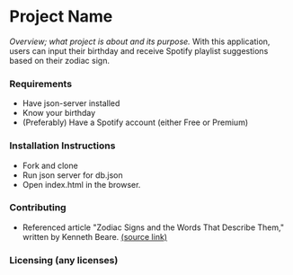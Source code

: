 # Project Name
*Overview; what project is about and its purpose.*
With this application, users can input their birthday and receive Spotify playlist suggestions based on their zodiac sign.

### Requirements
* Have json-server installed
* Know your birthday
* (Preferably) Have a Spotify account (either Free or Premium)

### Installation Instructions
* Fork and clone
* Run json server for db.json
* Open index.html in the browser.

### Contributing
* Referenced article "Zodiac Signs and the Words That Describe Them," written by Kenneth Beare. [(source link)](https://www.thoughtco.com/zodiac-personality-4122956)

### Licensing (any licenses)